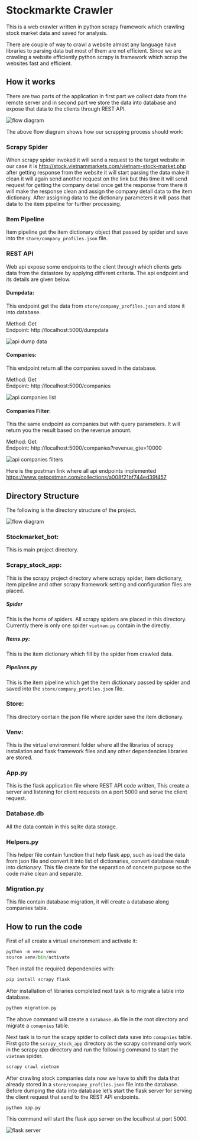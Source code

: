 # Stockmarkte Crawler
This is a web crawler written in python scrapy framework which crawling stock market data and saved for analysis.

There are couple of way to crawl a website almost any language have libraries to parsing data but most of them are not efficient. Since we are crawling a website efficiently python scrapy is framework which scrap the websites fast and efficient.

## How it works
There are two parts of the application in first part we collect data from the remote server and in second part we store the data into database and expose that data to the clients through REST API.

![flow diagram](https://github.com/MasoodRehman/stockmarkte-bot/blob/master/store/flowdiagram.jpg)

The above flow diagram shows how our scrapping process should work:

### Scrapy Spider
When scrapy spider invoked it will send a request to the target website in our case it is http://stock.vietnammarkets.com/vietnam-stock-market.php after getting response from the website it will start parsing the data make it clean it will again send another request on the link but this time it will send request for getting the company detail once get the response from there it will make the response clean and assign the company detail data to the item dictionary. After assigning data to the dictionary parameters it will pass that data to the item pipeline for further processing.

### Item Pipeline
Item pipeline get the item dictionary object that passed by spider and save into the `store/company_profiles.json` file.

### REST API
Web api expose some endpoints to the client through which clients gets data from the datastore by applying different criteria. The api endpoint and its details are given below.

#### Dumpdata:
This endpoint get the data from `store/company_profiles.json` and store it into database.

Method: Get <br/>
Endpoint: http://localhost:5000/dumpdata

![api dump data](https://github.com/MasoodRehman/stockmarkte-bot/blob/master/store/api-dumpdata.png)

#### Companies:
This endpoint return all the companies saved in the database.

Method: Get<br/>
Endpoint: http://localhost:5000/companies

![api companies list](https://github.com/MasoodRehman/stockmarkte-bot/blob/master/store/api-companies-list.png)

#### Companies Filter:
This the same endpoint as companies but with query parameters. It will return you the result based on the revenue amount.

Method: Get<br/>
Endpoint: http://localhost:5000/companies?revenue_gte=10000 

![api companies filters](https://github.com/MasoodRehman/stockmarkte-bot/blob/master/store/api-companies-filters.png)

Here is the postman link where all api endpoints implemented <br/>
https://www.getpostman.com/collections/a008f21bf744ed39f457

## Directory Structure
The following is the directory structure of the project.

![flow diagram](https://github.com/MasoodRehman/stockmarkte-bot/blob/master/store/directories_structure.png)

### Stockmarket_bot:
This is main project directory.

### Scrapy_stock_app:
This is the scrapy project directory where scrapy spider, item dictionary, item pipeline and other scrapy framework setting and configuration files are placed.

   ##### Spider
   This is the home of spiders. All scrapy spiders are placed in this directory. 
   Currently  there is only one spider `vietnam.py` contain in the directly.
    
   ##### Items.py:
   This is the item dictionary which fill by the spider from crawled data.
    
   ##### Pipelines.py
   This is the item pipeline which get the item dictionary passed by spider and saved into the `store/company_profiles.json` file.
    
### Store:
This directory contain the json file where spider save the item dictionary.

### Venv:
This is the virtual environment folder where all the libraries of scrapy installation and flask framework files and any other dependencies libraries are stored.

### App.py
This is the flask application file where REST API code written, This create a server and listening for client requests on a port 5000 and serve the client request.

### Database.db
All the data contain in this sqlite data storage.

### Helpers.py
This helper file contain function that help flask app, such as load the data from json file and convert it into list of dictionaries, convert database result into dictionary. This file create for the separation of concern purpose so the code make clean and separate.

### Migration.py
This file contain database migration, it will create a database along companies table.

## How to run the code
First of all create a virtual environment and activate it:

```python
python -m venv venv
source venv/bin/activate
```

Then install the required dependencies with:

```python
pip install scrapy flask
```

After installation of libraries completed next task is to migrate a table into database.

```python
python migration.py
```

The above command will create a `database.db` file in the root directory and migrate a `comapnies` table.

Next task is to run the scapy spider to collect data save into `comapnies` table. First goto the `scrapy_stock_app` directory as the scrapy command only work in the scrapy app directory and run the following command to start the `vietnam` spider.

```python
scrapy crawl vietnam
```

After crawling stock companies data now we have to shift the data that already stored in a `store/company_profiles.json` file into the database. Before dumping the data into database let’s start the flask server for serving the client request that send to the REST API endpoints.

```python
python app.py
```
This command will start the flask app server on the localhost at port 5000.

![flask server](https://github.com/MasoodRehman/stockmarkte-bot/blob/master/store/flask-server-starting.png)
